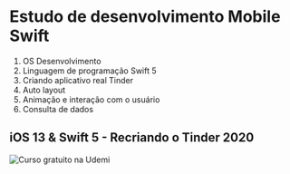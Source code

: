 #  Estudo de desenvolvimento Mobile Swift 

1. OS Desenvolvimento
2. Linguagem de programação Swift 5
3. Criando aplicativo real Tinder
4. Auto layout
5. Animação e interação com o usuário
6. Consulta de dados

## iOS 13 & Swift 5 - Recriando o Tinder 2020
![Curso gratuito na Udemi](https://www.udemy.com/course/ios-13-swift-5-recriando-o-tinder-2020/)

